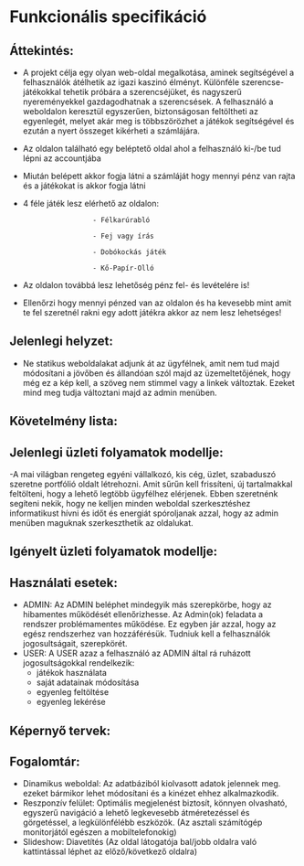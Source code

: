 # Funkcionális specifikáció

## Áttekintés:
- A projekt célja egy olyan web-oldal megalkotása, aminek segítségével a felhasználók átélhetik az igazi kaszinó élményt. Különféle szerencse-játékokkal tehetik próbára a szerencséjüket, és nagyszerű nyereményekkel gazdagodhatnak a szerencsések. A felhasználó a weboldalon keresztül egyszerűen, biztonságosan feltöltheti az egyenlegét, melyet akár meg is többszörözhet a játékok segítségével és ezután a nyert összeget kikérheti a számlájára.

- Az oldalon található egy beléptető oldal ahol a felhasználó ki-/be tud lépni az accountjába
- Miután belépett akkor fogja látni a számláját hogy mennyi pénz van rajta és a játékokat is akkor fogja látni
- 4 féle játék lesz elérhető az oldalon: 
                       
                       - Félkarúrabló
                       
                       - Fej vagy írás
                       
                       - Dobókockás játék
                       
                       - Kő-Papír-Olló
- Az oldalon továbbá lesz lehetőség pénz fel- és levételére is!
- Ellenőrzi hogy mennyi pénzed van az oldalon és ha kevesebb mint amit te fel szeretnél rakni egy adott játékra akkor az nem lesz lehetséges!

## Jelenlegi helyzet:
- Ne statikus weboldalakat adjunk át az ügyfélnek, amit nem tud majd módosítani a jövőben és állandóan szól majd az üzemeltetőjének, hogy még ez a kép kell, a szöveg nem stimmel vagy a linkek változtak. Ezeket mind meg tudja változtani majd az admin menüben.

## Követelmény lista:



## Jelenlegi üzleti folyamatok modellje:
-A mai világban rengeteg egyéni vállalkozó, kis cég, üzlet, szabaduszó szeretne portfólió oldalt létrehozni. Amit sűrűn kell frissíteni, új tartalmakkal feltölteni, hogy a lehető legtöbb ügyfélhez elérjenek. Ebben szeretnénk segíteni nekik, hogy ne kelljen minden weboldal szerkesztéshez informatikust hívni és időt és energiát spóroljanak azzal, hogy az admin menüben maguknak szerkeszthetik az oldalukat.

## Igényelt üzleti folyamatok modellje:

## Használati esetek:
- ADMIN: Az ADMIN beléphet mindegyik más szerepkörbe, hogy az hibamentes működését ellenőrizhesse. Az Admin(ok) feladata a rendszer problémamentes működése. Ez egyben jár azzal, hogy az egész rendszerhez van hozzáférésük. Tudniuk kell a felhasználók jogosultságait, szerepkörét.
- USER: A USER azaz a felhasználó az ADMIN által rá ruházott jogosultságokkal rendelkezik:
  - játékok használata 
  - saját adatainak módosítása
  - egyenleg feltöltése
  - egyenleg lekérése

## Képernyő tervek:

## Fogalomtár:
- Dinamikus weboldal: Az adatbáziból kiolvasott adatok jelennek meg. ezeket bármikor lehet módosítani és a kinézet ehhez alkalmazkodik.
- Reszponzív felület: Optimális megjelenést biztosít, könnyen olvasható, egyszerű navigáció a lehető legkevesebb átméretezéssel és görgetéssel, a legkülönfélébb eszközök. (Az asztali számítógép monitorjától egészen a mobiltelefonokig)
- Slideshow: Diavetítés (Az oldal látogatója bal/jobb oldalra való kattintással léphet az előző/következő oldalra)
